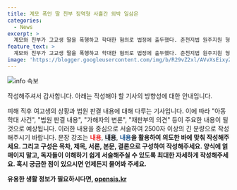```yaml
---
title: 계모 폭언 딸 친부 징역형 사흘간 외박 일삼은
categories:
  - News
excerpt: >
  계모와 친부가 고교생 딸을 폭행하고 학대한 혐의로 법정에 출두했다. 춘천지법 원주지원 형사2단독 박현진 부장판사는 친부 A씨와 계모 B씨에게 징역 1년에 집행유예 2년을 선고했다. 또한 40시간의 아동학대 재범 예방강의 수강도 명령했다. 피해 직후 피해자가 학교와 상담전화를 통해 사실을 알렸고, 법원은 피해자의 진술을 신뢰하여 유죄를 인정했다.
feature_text: >
  계모와 친부가 고교생 딸을 폭행하고 학대한 혐의로 법정에 출두했다. 춘천지법 원주지원 형사2단독 박현진 부장판사는 친부 A씨와 계모 B씨에게 징역 1년에 집행유예 2년을 선고했다. 또한 40시간의 아동학대 재범 예방강의 수강도 명령했다. 피해 직후 피해자가 학교와 상담전화를 통해 사실을 알렸고, 법원은 피해자의 진술을 신뢰하여 유죄를 인정했다.
image: 'https://blogger.googleusercontent.com/img/b/R29vZ2xl/AVvXsEixyZcFfHzMRdzZMjFBmAUKJYCLCGyLL1o632UiGVXcaFdKo_bkvkuCioo0uUKlGfBVcT3P84aROyZIXSBEx3Aw5nCQ3pTgDom1WDC4m8eifvWiAmWEEVb4x6G_l8C0QH225ldMjyaFvpxGEBGNO37VmDTDMHGhJPq73UglMfDca1-0aw/s1600/blogspot.png'
---
```


<p><img src="https://blogger.googleusercontent.com/img/b/R29vZ2xl/AVvXsEixyZcFfHzMRdzZMjFBmAUKJYCLCGyLL1o632UiGVXcaFdKo_bkvkuCioo0uUKlGfBVcT3P84aROyZIXSBEx3Aw5nCQ3pTgDom1WDC4m8eifvWiAmWEEVb4x6G_l8C0QH225ldMjyaFvpxGEBGNO37VmDTDMHGhJPq73UglMfDca1-0aw/s1600/blogspot.png" alt="info 속보" /></p>

<p>작성해주셔서 감사합니다. 아래는 작성해야 할 기사의 방향성에 대한 안내입니다.</p>

<p>피해 직후 여고생의 상황과 법원 판결 내용에 대해 다루는 기사입니다. 이에 따라 "아동학대 사건", "법원 판결 내용", "가해자의 변론", "재판부의 의견" 등이 주요한 내용이 될 것으로 예상됩니다. 이러한 내용을 중심으로 서술하여 2500자 이상의 긴 분량으로 작성해주시기 바랍니다. 문장 강조는 <b><span style="color: #ee2323;">내용</span></b>, <b><span style="background-color: #21538527;">내용</span></b>, <b><span style="color: #1a5490;">내용</span><b>을 활용하여 의도한 바에 맞춰 작성해주세요. 그리고 구성은 목차, 제목, 서론, 본문, 결론으로 구성하여 작성해주세요. 양식에 얽매이지 말고, 독자들이 이해하기 쉽게 서술해주실 수 있도록 최대한 자세하게 작성해주세요. 혹시 궁금한 점이 있으시면 언제든지 물어봐 주세요.</p>
유용한 생활 정보가 필요하시다면, <a href="https://opensis.kr" rel="dofollow">opensis.kr</a>


